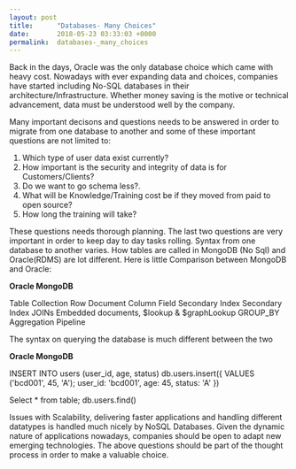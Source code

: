 ```yaml
---
layout: post
title:      "Databases- Many Choices"
date:       2018-05-23 03:33:03 +0000
permalink:  databases-_many_choices
---
```



Back in the days, Oracle was the only database choice which came with heavy cost. Nowadays with ever expanding data and choices, companies have started including No-SQL databases in their architecture/Infrastructure. Whether money saving is the motive or technical advancement, data must be understood well by the company. 

Many important decisons and questions needs to be answered  in order to migrate from one database to another and some of these important questions are not limited to:

1. Which type of user data exist currently?
2. How important is the security and integrity of data is for Customers/Clients?
3. Do we want to go schema less?. 
4.  What will be Knowledge/Training cost be if they moved from paid to open source?
5.  How long the training will take?

These questions needs thorough planning.  The last two questions are very important in order to keep day to day tasks rolling. Syntax from one database to another varies. How tables are called in MongoDB (No Sql) and Oracle(RDMS) are lot different. Here is little Comparison between MongoDB and Oracle:

**Oracle	                                                                                      MongoDB**
                                                                  
Table                                                                                             	Collection
Row	                                                                                                Document
Column	                                                                                        Field
Secondary Index	                                                                      Secondary Index
JOINs	                                                                                            Embedded documents, $lookup & $graphLookup
GROUP_BY	                                                                                Aggregation Pipeline


The syntax on querying the database is much different between the two

**Oracle	                                                                                       MongoDB**

INSERT INTO users (user_id, age, status)                        db.users.insert({
VALUES ('bcd001', 45, 'A');                                                      user_id: 'bcd001',
                                                                                                          age: 45,
																																																					status: 'A' })

Select * from table;                                                                   db.users.find()


Issues with Scalability, delivering faster applications and handling different datatypes is handled much nicely by NoSQL Databases. Given the dynamic nature of applications nowadays, companies should be open to adapt new emerging technologies. The above questions should be part of the thought process in order to make a valuable choice.

